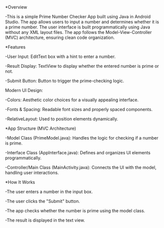 *Overview

 -This is a simple Prime Number Checker App built using Java in Android Studio. The app allows users to input a number and determines whether it is a prime number. The user interface is built programmatically using Java without any XML layout files. The app follows the Model-View-Controller (MVC) architecture, ensuring clean code organization.

*Features

 -User Input: EditText box with a hint to enter a number.

 -Result Display: TextView to display whether the entered number is prime or not.

 -Submit Button: Button to trigger the prime-checking logic.

 Modern UI Design:

  -Colors: Aesthetic color choices for a visually appealing interface.

  -Fonts & Spacing: Readable font sizes and properly spaced components.

  -RelativeLayout: Used to position elements dynamically.

*App Structure (MVC Architecture)

 -Model Class (PrimeModel.java): Handles the logic for checking if a number is prime.

 -Interface Class (AppInterface.java): Defines and organizes UI elements programmatically.

 -Controller/Main Class (MainActivity.java): Connects the UI with the model, handling user interactions.

*How It Works

 -The user enters a number in the input box.

 -The user clicks the "Submit" button.

 -The app checks whether the number is prime using the model class.

 -The result is displayed in the text view.
